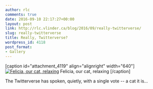 ```yaml
---
author: rlc
comments: true
date: 2016-09-10 22:17:27+00:00
layout: post
link: http://rlc.vlinder.ca/blog/2016/09/really-twitterverse/
slug: really-twitterverse
title: Really, Twitterverse?
wordpress_id: 4118
post_format:
- Gallery
---
```


[caption id="attachment_4119" align="alignright" width="640"][![Felicia, our cat, relaxing ](http://rlc.vlinder.ca/wp-content/uploads/2016/09/image-2-1024x768.jpeg)](http://rlc.vlinder.ca/wp-content/uploads/2016/09/image-2.jpeg) Felicia, our cat, relaxing [/caption]

The Twitterverse has spoken, quietly, with a single vote -- a cat it is...
